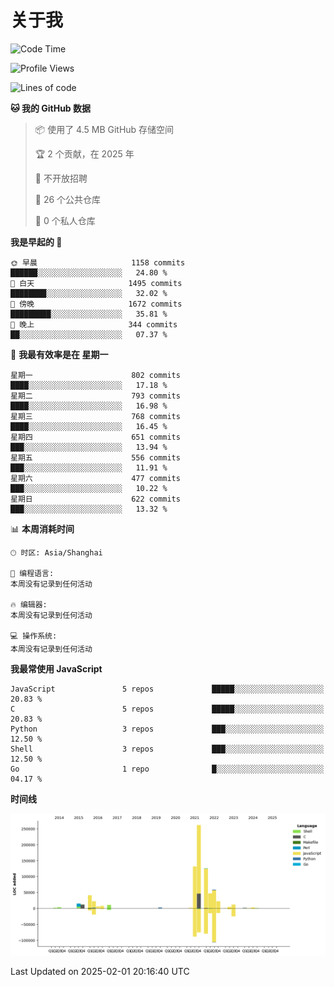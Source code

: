 # 关于我

<!--START_SECTION:waka-->
![Code Time](http://img.shields.io/badge/Code%20Time-917%20hrs%2027%20mins-blue)

![Profile Views](http://img.shields.io/badge/%E4%B8%AA%E4%BA%BA%E8%B5%84%E6%96%99%E8%A7%82%E7%9C%8B%E6%AC%A1%E6%95%B0-1-blue)

![Lines of code](https://img.shields.io/badge/%E4%BB%8E%E3%80%8CHello%20World%E3%80%8D%E8%B5%B7%E6%88%91%E5%B7%B2%E7%BB%8F%E5%86%99%E4%BA%86-789.1%20thousand%20%E8%A1%8C%E4%BB%A3%E7%A0%81-blue)

**🐱 我的 GitHub 数据** 

> 📦  使用了 4.5 MB GitHub 存储空间 
 > 
> 🏆 2 个贡献，在 2025 年
 > 
> 🚫 不开放招聘
 > 
> 📜 26 个公共仓库 
 > 
> 🔑 0 个私人仓库 
 > 
**我是早起的 🐤** 

```text
🌞 早晨                     1158 commits        ██████░░░░░░░░░░░░░░░░░░░   24.80 % 
🌆 白天                     1495 commits        ████████░░░░░░░░░░░░░░░░░   32.02 % 
🌃 傍晚                     1672 commits        █████████░░░░░░░░░░░░░░░░   35.81 % 
🌙 晚上                     344 commits         ██░░░░░░░░░░░░░░░░░░░░░░░   07.37 % 
```
📅 **我最有效率是在 星期一** 

```text
星期一                      802 commits         ████░░░░░░░░░░░░░░░░░░░░░   17.18 % 
星期二                      793 commits         ████░░░░░░░░░░░░░░░░░░░░░   16.98 % 
星期三                      768 commits         ████░░░░░░░░░░░░░░░░░░░░░   16.45 % 
星期四                      651 commits         ███░░░░░░░░░░░░░░░░░░░░░░   13.94 % 
星期五                      556 commits         ███░░░░░░░░░░░░░░░░░░░░░░   11.91 % 
星期六                      477 commits         ███░░░░░░░░░░░░░░░░░░░░░░   10.22 % 
星期日                      622 commits         ███░░░░░░░░░░░░░░░░░░░░░░   13.32 % 
```


📊 **本周消耗时间** 

```text
🕑︎ 时区: Asia/Shanghai

💬 编程语言: 
本周没有记录到任何活动

🔥 编辑器: 
本周没有记录到任何活动

💻 操作系统: 
本周没有记录到任何活动
```

**我最常使用 JavaScript** 

```text
JavaScript               5 repos             █████░░░░░░░░░░░░░░░░░░░░   20.83 % 
C                        5 repos             █████░░░░░░░░░░░░░░░░░░░░   20.83 % 
Python                   3 repos             ███░░░░░░░░░░░░░░░░░░░░░░   12.50 % 
Shell                    3 repos             ███░░░░░░░░░░░░░░░░░░░░░░   12.50 % 
Go                       1 repo              █░░░░░░░░░░░░░░░░░░░░░░░░   04.17 % 
```



**时间线**

![Lines of Code chart](https://raw.githubusercontent.com/Arondight/Arondight/master/assets/bar_graph.png)


 Last Updated on 2025-02-01 20:16:40 UTC
<!--END_SECTION:waka-->
